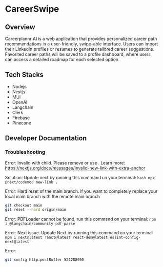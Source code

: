 # CareerSwipe

## Overview
Careerplannr AI is a web application that provides personalized career path recommendations in a user-friendly, swipe-able interface. Users can import their LinkedIn profiles or resumes to generate tailored career suggestions. Favorited career paths will be saved to a profile dashboard, where users can access a detailed roadmap for each selected option.

## Tech Stacks
* Nodejs
* Nextjs
* MUI
* OpenAI
* Langchain
* Clerk
* Firebase
* Pinecone


## Developer Documentation
### Troubleshooting

Error: Invalid <Link> with <a> child. Please remove <a> or use <Link legacyBehavior>.
Learn more: https://nextjs.org/docs/messages/invalid-new-link-with-extra-anchor

Solution: Update next by running this command on your terminal: 
```bash npx @next/codemod new-link .```

Error: Hard reset of the main branch. If you want to completely replace your local main branch
with the remote main branch
```bash
git checkout main
git reset --hard origin/main
```

Error: PDFLoader cannot be found, run this command on your terminal:
```npm i @langchain/community pdf-parse```

Error: Next issue. Update  Next by running this command on your terminal
```npm i next@latest react@latest react-dom@latest eslint-config-next@latest```

Error:

```bash
git config http.postBuffer 524288000
```